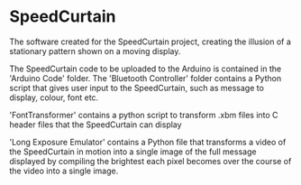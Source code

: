 # SpeedCurtain
 The software created for the SpeedCurtain project, creating the illusion of a stationary pattern shown on a moving display.


The SpeedCurtain code to be uploaded to the Arduino is contained in the 'Arduino Code' folder. The 'Bluetooth Controller' folder contains a Python script that gives user input to the SpeedCurtain, such as message to display, colour, font etc.

'FontTransformer' contains a python script to transform .xbm files into C header files that the SpeedCurtain can display

'Long Exposure Emulator' contains a Python file that transforms a video of the SpeedCurtain in motion into a single image of the full message displayed by compiling the brightest each pixel becomes over the course of the video into a single image.